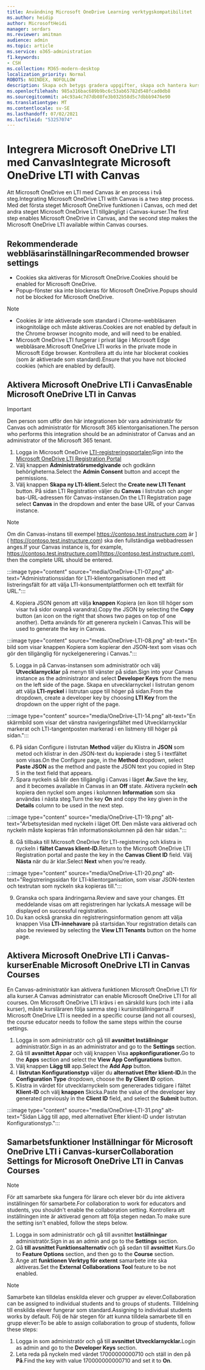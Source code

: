 ```yaml
---
title: Användning Microsoft OneDrive Learning verktygskompatibilitet
ms.author: heidip
author: MicrosoftHeidi
manager: serdars
ms.reviewer: amitman
audience: admin
ms.topic: article
ms.service: o365-administration
f1.keywords:
- CSH
ms.collection: M365-modern-desktop
localization_priority: Normal
ROBOTS: NOINDEX, NOFOLLOW
description: Skapa och betygs gradera uppgifter, skapa och hantera kursinnehåll och samarbeta i filer i realtid med den nya appen Microsoft OneDrive Learning Tools Interoperability App.
ms.openlocfilehash: 985a316bac689b9bc6c53ab65782d548fcad0db8
ms.sourcegitcommit: a4c93a4c7d7db08fe3b032b58d5c7dbbb9476e90
ms.translationtype: MT
ms.contentlocale: sv-SE
ms.lasthandoff: 07/02/2021
ms.locfileid: "53257074"
---
```

# <a name="integrate-microsoft-onedrive-lti-with-canvas"></a><span data-ttu-id="949e3-103">Integrera Microsoft OneDrive LTI med Canvas</span><span class="sxs-lookup"><span data-stu-id="949e3-103">Integrate Microsoft OneDrive LTI with Canvas</span></span>

<span data-ttu-id="949e3-104">Att Microsoft OneDrive en LTI med Canvas är en process i två steg.</span><span class="sxs-lookup"><span data-stu-id="949e3-104">Integrating Microsoft OneDrive LTI with Canvas is a two step process.</span></span> <span data-ttu-id="949e3-105">Med det första steget Microsoft OneDrive funktionen i Canvas, och med det andra steget Microsoft OneDrive LTI tillgängligt i Canvas-kurser.</span><span class="sxs-lookup"><span data-stu-id="949e3-105">The first step enables Microsoft OneDrive in Canvas, and the second step makes the Microsoft OneDrive LTI available within Canvas courses.</span></span>

## <a name="recommended-browser-settings"></a><span data-ttu-id="949e3-106">Rekommenderade webbläsarinställningar</span><span class="sxs-lookup"><span data-stu-id="949e3-106">Recommended browser settings</span></span>

- <span data-ttu-id="949e3-107">Cookies ska aktiveras för Microsoft OneDrive.</span><span class="sxs-lookup"><span data-stu-id="949e3-107">Cookies should be enabled for Microsoft OneDrive.</span></span>
- <span data-ttu-id="949e3-108">Popup-fönster ska inte blockeras för Microsoft OneDrive.</span><span class="sxs-lookup"><span data-stu-id="949e3-108">Popups should not be blocked for Microsoft OneDrive.</span></span>

> [!NOTE]
> - <span data-ttu-id="949e3-109">Cookies är inte aktiverade som standard i Chrome-webbläsaren inkognitoläge och måste aktiveras.</span><span class="sxs-lookup"><span data-stu-id="949e3-109">Cookies are not enabled by default in the Chrome browser incognito mode, and will need to be enabled.</span></span>
> - <span data-ttu-id="949e3-110">Microsoft OneDrive LTI fungerar i privat läge i Microsoft Edge webbläsare.</span><span class="sxs-lookup"><span data-stu-id="949e3-110">Microsoft OneDrive LTI works in the private mode in Microsoft Edge browser.</span></span> <span data-ttu-id="949e3-111">Kontrollera att du inte har blockerat cookies (som är aktiverade som standard).</span><span class="sxs-lookup"><span data-stu-id="949e3-111">Ensure that you have not blocked cookies (which are enabled by default).</span></span>

## <a name="enable-microsoft-onedrive-lti-in-canvas"></a><span data-ttu-id="949e3-112">Aktivera Microsoft OneDrive LTI i Canvas</span><span class="sxs-lookup"><span data-stu-id="949e3-112">Enable Microsoft OneDrive LTI in Canvas</span></span>

> [!IMPORTANT]
> <span data-ttu-id="949e3-113">Den person som utför den här integrationen bör vara administratör för Canvas och administratör för Microsoft 365 klientorganisationen.</span><span class="sxs-lookup"><span data-stu-id="949e3-113">The person who performs this integration should be an administrator of Canvas and an administrator of the Microsoft 365 tenant.</span></span>

1. <span data-ttu-id="949e3-114">Logga in Microsoft OneDrive <a href="https://onedrivelti.microsoft.com/admin" target="_blank">LTI-registreringsportalen</a></span><span class="sxs-lookup"><span data-stu-id="949e3-114">Sign into the <a href="https://onedrivelti.microsoft.com/admin" target="_blank">Microsoft OneDrive LTI Registration Portal</a></span></span>
1. <span data-ttu-id="949e3-115">Välj knappen **Administratörsmedgivande** och godkänn behörigheterna.</span><span class="sxs-lookup"><span data-stu-id="949e3-115">Select the **Admin Consent** button and accept the permissions.</span></span>
1. <span data-ttu-id="949e3-116">Välj knappen **Skapa ny LTI-klient.**</span><span class="sxs-lookup"><span data-stu-id="949e3-116">Select the **Create new LTI Tenant** button.</span></span> <span data-ttu-id="949e3-117">På sidan LTI Registration väljer du **Canvas** i listrutan och anger bas-URL-adressen för Canvas-instansen.</span><span class="sxs-lookup"><span data-stu-id="949e3-117">On the LTI Registration page select **Canvas** in the dropdown and enter the base URL of your Canvas instance.</span></span>

> [!NOTE]
> <span data-ttu-id="949e3-118">Om din Canvas-instans till exempel https://contoso.test.instructure.com är ]( https://contoso.test.instructure.com) ska den fullständiga webbadressen anges.</span><span class="sxs-lookup"><span data-stu-id="949e3-118">If your Canvas instance is, for example, https://contoso.test.instructure.com](https://contoso.test.instructure.com), then the complete URL should be entered.</span></span>

:::image type="content" source="media/OneDrive-LTI-07.png" alt-text="Administrationssidan för LTI-klientorganisationen med ett listreringsfält för att välja LTI-konsumentplattformen och ett textfält för URL.":::

4. <span data-ttu-id="949e3-120">Kopiera JSON genom att välja **knappen** Kopiera (en ikon till höger som visar två sidor ovanpå varandra).</span><span class="sxs-lookup"><span data-stu-id="949e3-120">Copy the JSON by selecting the **Copy** button (an icon on the right that shows two pages on top of one another).</span></span> <span data-ttu-id="949e3-121">Detta används för att generera nyckeln i Canvas.</span><span class="sxs-lookup"><span data-stu-id="949e3-121">This will be used to generate the key in Canvas.</span></span>

:::image type="content" source="media/OneDrive-LTI-08.png" alt-text="En bild som visar knappen Kopiera som kopierar den JSON-text som visas och gör den tillgänglig för nyckelgenerering i Canvas.":::

5. <span data-ttu-id="949e3-123">Logga in på Canvas-instansen som administratör och välj **Utvecklarnycklar** på menyn till vänster på sidan.</span><span class="sxs-lookup"><span data-stu-id="949e3-123">Sign into your Canvas instance as the administrator and select **Developer Keys** from the menu on the left side of the page.</span></span> <span data-ttu-id="949e3-124">Skapa en utvecklarnyckel i listrutan genom att välja **LTI-nyckel** i listrutan uppe till höger på sidan.</span><span class="sxs-lookup"><span data-stu-id="949e3-124">From the dropdown, create a developer key by choosing **LTI Key** from the dropdown on the upper right of the page.</span></span>

:::image type="content" source="media/OneDrive-LTI-14.png" alt-text="En skärmbild som visar det vänstra navigeringsfältet med Utvecklarnycklar markerat och LTI-tangentposten markerad i en listmeny till höger på sidan.":::

6. <span data-ttu-id="949e3-126">På sidan Configure i listrutan **Method** väljer du Klistra in **JSON** som metod och klistrar in den JSON-text du kopierade i steg 5 i textfältet som visas.</span><span class="sxs-lookup"><span data-stu-id="949e3-126">On the Configure page, in the **Method** dropdown, select **Paste JSON** as the method and paste the JSON text you copied in Step 5 in the text field that appears.</span></span>
7. <span data-ttu-id="949e3-127">Spara nyckeln så blir den tillgänglig i Canvas i läget **Av.**</span><span class="sxs-lookup"><span data-stu-id="949e3-127">Save the key, and it becomes available in Canvas in an **Off** state.</span></span> <span data-ttu-id="949e3-128">Aktivera nyckeln **och** kopiera den nyckel som anges i kolumnen **Information** som ska användas i nästa steg.</span><span class="sxs-lookup"><span data-stu-id="949e3-128">Turn the key **On** and copy the key given in the **Details** column to be used in the next step.</span></span>

:::image type="content" source="media/OneDrive-LTI-19.png" alt-text="Arbetsytesidan med nyckeln i läget Off. Den måste vara aktiverad och nyckeln måste kopieras från informationskolumnen på den här sidan.":::

8. <span data-ttu-id="949e3-130">Gå tillbaka till Microsoft OneDrive för LTI-registrering och klistra in nyckeln i **fältet Canvas klient-ID.**</span><span class="sxs-lookup"><span data-stu-id="949e3-130">Return to the Microsoft OneDrive LTI Registration portal and paste the key in the **Canvas Client ID** field.</span></span> <span data-ttu-id="949e3-131">Välj **Nästa** när du är klar.</span><span class="sxs-lookup"><span data-stu-id="949e3-131">Select **Next** when you're ready.</span></span>

:::image type="content" source="media/OneDrive-LTI-20.png" alt-text="Registreringssidan för LTI-klientorganisation, som visar JSON-texten och textrutan som nyckeln ska kopieras till.":::

9. <span data-ttu-id="949e3-133">Granska och spara ändringarna.</span><span class="sxs-lookup"><span data-stu-id="949e3-133">Review and save your changes.</span></span> <span data-ttu-id="949e3-134">Ett meddelande visas om att registreringen har lyckats.</span><span class="sxs-lookup"><span data-stu-id="949e3-134">A message will be displayed on successful registration.</span></span>
10. <span data-ttu-id="949e3-135">Du kan också granska din registreringsinformation genom att välja knappen Visa **LTI-innehavare** på startsidan.</span><span class="sxs-lookup"><span data-stu-id="949e3-135">Your registration details can also be reviewed by selecting the **View LTI Tenants** button on the home page.</span></span>

## <a name="enable-microsoft-onedrive-lti-in-canvas-courses"></a><span data-ttu-id="949e3-136">Aktivera Microsoft OneDrive LTI i Canvas-kurser</span><span class="sxs-lookup"><span data-stu-id="949e3-136">Enable Microsoft OneDrive LTI in Canvas Courses</span></span>

<span data-ttu-id="949e3-137">En Canvas-administratör kan aktivera funktionen Microsoft OneDrive LTI för alla kurser.</span><span class="sxs-lookup"><span data-stu-id="949e3-137">A Canvas administrator can enable Microsoft OneDrive LTI for all courses.</span></span> <span data-ttu-id="949e3-138">Om Microsoft OneDrive LTI krävs i en särskild kurs (och inte i alla kurser), måste kursläraren följa samma steg i kursinställningarna.</span><span class="sxs-lookup"><span data-stu-id="949e3-138">If Microsoft OneDrive LTI is needed in a specific course (and not all courses), the course educator needs to follow the same steps within the course settings.</span></span>

1. <span data-ttu-id="949e3-139">Logga in som administratör och gå till **avsnittet Inställningar** administratör.</span><span class="sxs-lookup"><span data-stu-id="949e3-139">Sign in as an administrator and go to the **Settings** section.</span></span>
2. <span data-ttu-id="949e3-140">Gå till **avsnittet Appar** och välj knappen Visa **appkonfigurationer.**</span><span class="sxs-lookup"><span data-stu-id="949e3-140">Go to the **Apps** section and select the **View App Configurations** button.</span></span>
3. <span data-ttu-id="949e3-141">Välj knappen **Lägg till** app.</span><span class="sxs-lookup"><span data-stu-id="949e3-141">Select the **Add App** button.</span></span>
4. <span data-ttu-id="949e3-142">I **listrutan Konfigurationstyp** väljer du **alternativet Efter klient-ID.**</span><span class="sxs-lookup"><span data-stu-id="949e3-142">In the **Configuration Type** dropdown, choose the **By Client ID** option.</span></span>
5. <span data-ttu-id="949e3-143">Klistra in värdet för utvecklarnyckeln som genererades tidigare i fältet **Klient-ID** och välj **knappen** Skicka.</span><span class="sxs-lookup"><span data-stu-id="949e3-143">Paste the value of the developer key generated previously in the **Client ID** field, and select the **Submit** button.</span></span>

:::image type="content" source="media/OneDrive-LTI-31.png" alt-text="Sidan Lägg till app, med alternativet Efter klient-ID under listrutan Konfigurationstyp.":::

## <a name="collaboration-settings-for-microsoft-onedrive-lti-in-canvas-courses"></a><span data-ttu-id="949e3-145">Samarbetsfunktioner Inställningar för Microsoft OneDrive LTI i Canvas-kurser</span><span class="sxs-lookup"><span data-stu-id="949e3-145">Collaboration Settings for Microsoft OneDrive LTI in Canvas Courses</span></span>

> [!NOTE]
> <span data-ttu-id="949e3-146">För att samarbete ska fungera för lärare och elever bör du inte aktivera inställningen för samarbete.</span><span class="sxs-lookup"><span data-stu-id="949e3-146">For collaboration to work for educators and students, you shouldn't enable the collaboration setting.</span></span> <span data-ttu-id="949e3-147">Kontrollera att inställningen inte är aktiverad genom att följa stegen nedan.</span><span class="sxs-lookup"><span data-stu-id="949e3-147">To make sure the setting isn't enabled, follow the steps below.</span></span>

1. <span data-ttu-id="949e3-148">Logga in som administratör och gå till avsnittet **Inställningar** administratör.</span><span class="sxs-lookup"><span data-stu-id="949e3-148">Sign in as an admin and go to the **Settings** section.</span></span>
1. <span data-ttu-id="949e3-149">Gå **till avsnittet Funktionsalternativ** och gå sedan till **avsnittet** Kurs.</span><span class="sxs-lookup"><span data-stu-id="949e3-149">Go to **Feature Options** section, and then go to the **Course** section.</span></span>
1. <span data-ttu-id="949e3-150">Ange att **funktionen Verktyg för externt** samarbete inte ska aktiveras.</span><span class="sxs-lookup"><span data-stu-id="949e3-150">Set the **External Collaborations Tool** feature to be not enabled.</span></span>

> [!NOTE]
> <span data-ttu-id="949e3-151">Samarbete kan tilldelas enskilda elever och grupper av elever.</span><span class="sxs-lookup"><span data-stu-id="949e3-151">Collaboration can be assigned to individual students and to groups of students.</span></span> <span data-ttu-id="949e3-152">Tilldelning till enskilda elever fungerar som standard.</span><span class="sxs-lookup"><span data-stu-id="949e3-152">Assigning to individual students works by default.</span></span> <span data-ttu-id="949e3-153">Följ de här stegen för att kunna tilldela samarbete till en grupp elever:</span><span class="sxs-lookup"><span data-stu-id="949e3-153">To be able to assign collaboration to group of students, follow these steps:</span></span>

1. <span data-ttu-id="949e3-154">Logga in som administratör och gå till **avsnittet Utvecklarnycklar.**</span><span class="sxs-lookup"><span data-stu-id="949e3-154">Login as admin and go to the **Developer Keys** section.</span></span>
1. <span data-ttu-id="949e3-155">Leta reda på nyckeln med värdet 17000000000710 och ställ in den på **På**.</span><span class="sxs-lookup"><span data-stu-id="949e3-155">Find the key with value 170000000000710 and set it to **On**.</span></span>
